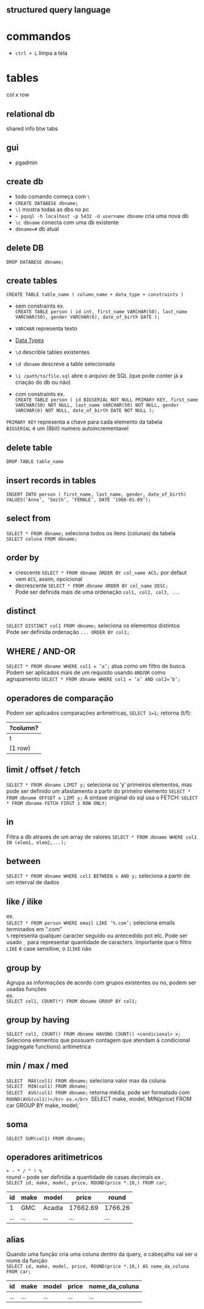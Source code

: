 structured query language
---
# commandos
- `ctrl + L`	limpa a tela
# tables
col x row
## relational db
shared info btw tabs
## gui
- pgadmin

## create db
- todo comando começa com `\`
- `CREATE DATABESE dbname;`
- `\l`	mostra todas as dbs no pc
- `~ pqsql -h localhost -p 5432 -U username dbname`	cria uma nova db
- `\c dbname`	conecta com uma db existente
- `dbname=#`	db atual

## delete DB
`DROP DATABESE dbname;`

## create tables
`CREATE TABLE table_name (
	column_name + data_type + constraints
)`

- sem constraints ex. </br>
`CREATE TABLE person (
	id int,
	first_name VARCHAR(50),
	last_name VARCHAR(50),
	gender VARCHAR(6),
	date_of_birth DATE );`

- `VARCHAR` representa texto
- [Data Types](https://www.postgresql.org/docs/current/datatype.html)
- `\d`	describle tables existentes
- `\d dbname` descreve a table selecionada
- `\i /path/to/file.sql` abre o arquivo de SQL (que pode conter já a criação do db ou não)
- com constraints ex.</br>
`CREATE TABLE person (
	id BIGSERIAL NOT NULL PRIMARY KEY,
	first_name VARCHAR(50) NOT NULL,
	last_name VARCHAR(50) NOT NULL,
	gender VARCHAR(6) NOT NULL,
	date_of_birth DATE NOT NULL );`

`PRIMARY KEY` representa a chave para cada elemento da tabela</br>
`BIGSERIAL` é um (8bit) numero autoincrementavel

## delete table
`DROP TABLE table_name`

## insert records in tables
`INSERT INTO person (
	first_name,
	last_name,
	gender,
	date_of_birth)
VALUES(‘Anne’, ‘Smith’, ‘FEMALE’, DATE ‘1988-01-09’);`

## select from
`SELECT * FROM dbname;` seleciona todos os itens (colunas) da tabela</br>
`SELECT coluna FROM dbname;`

## order by
- crescente
`SELECT * FROM dbname ORDER BY col_name ACS;` por defaut vem `ACS`, assim, opcicional
- decrescente
`SELECT * FROM dbname ORDER BY col_name DESC;`</br>
Pode ser definida mais de uma ordenação `col1, col2, col3, ...`

## distinct 
`SELECT DISTINCT col1 FROM dbname;` seleciona os elementos distintos</br>
Pode ser definida ordenação `... ORDER BY col1;`

## WHERE / AND-OR
`SELECT * FROM dbname WHERE col1 = ‘a’;` atua como um filtro de busca. Podem ser aplicados mais de um requisito usando `AND`/`OR` como agrupamento
`SELECT * FROM dbname WHERE col1 = ‘a’ AND col2=’b’;`

## operadores de comparação
Podem ser aplicados comparações aritmetricas, `SELECT 1=1;` retorna (t/f):

|?column?|
|------------|
|t|
|(1 row)|

## limit / offset / fetch
`SELECT * FROM dbname LIMIT y;` seleciona os ‘y’ primeiros elementos, mas pode ser definido um afastamento a partir do primeiro elemento `SELECT * FROM dbname OFFSET x LIMT y;`
A sintaxe original do sql usa o FETCH: `SELECT * FROM dbname FETCH FIRST z ROW ONLY;`

## in
Filtra a db atraves de um array de valores `SELECT * FROM dbname WHERE col1 IN (elem1, elem2,...);`

## between
`SELECT * FROM dbname WHERE col1 BETWEEN x AND y;` seleciona a partir de um interval de dados

## like / ilike
ex. </br>
`SELECT * FROM person WHERE email LIKE ‘%.com’;` seleciona emails terminados em “.com”</br>
`%` representa qualquer caracter seguido ou antecedido pot etc. Pode ser usado `_` para representar quantidade de caracters.
Importante que o filtro `LIKE` é case sensitive, o `ILIKE` não

## group by
Agrupa as informações de acordo com grupos existentes ou no, podem ser usadas funções</br>
ex.</br>
`SELECT col1, COUNT(*) FROM dbname GROUP BY col1;`

## group by having
`SELECT col1, COUNT() FROM dbname HAVONG COUNT() <condicional> x;`</br>
Seleciona elementos que possuam contagem que atendam à condicional (aggregate functions) aritimetrica

## min / max / med
`SELECT  MAX(col1) FROM dbname;` seleciona valor max da coluna </br>
`SELECT  MIN(col1) FROM dbname;`</br>
`SELECT  AVG(col1) FROM dbname;` retorna média, pode ser formatado com `ROUND(AVG(col1))</br>
ex.</br>
`SELECT make, model, MIN(price) FROM car GROUP BY make, model;`

## soma
`SELECT SUM(col1) FROM dbname;`

## operadores aritimetricos
`+ - * / ^ ! %` </br>
round – pode ser definida a quantidade de casas decimais *ex
.*</br>
`SELECT id, make, model, price, ROUND(price *.10,) FROM car;`

|id|make|model|price|round|
|-|-|-|-|-|
|1|GMC|Acadia|17662.69|1766.26|
|...|...|...|...|...|

## alias
Quando uma função cria uma coluna dentro da query, o cabeçalho vai ser o nome da função</br>
`SELECT id, make, model, price, ROUND(price *.10,) AS nome_da_coluna FROM car;`

|id|make|model|price|nome_da_coluna|
|-|-|-|-|-|
|...|...|...|...|...|
